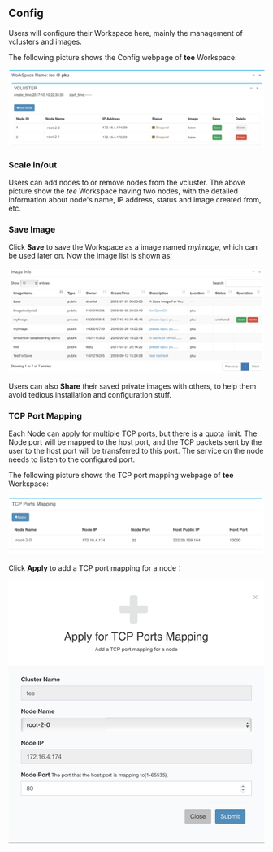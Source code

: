 ## Config ##


Users will configure their Workspace here, mainly the management of
vclusters and images.

The following picture shows the Config webpage of **tee** Workspace:

<img src="../images/config-workspace.png" width="600" alt="workspace
config">

### Scale in/out

Users can add nodes to or remove nodes from the vcluster. The above
picture show the *tee* Workspace having two nodes, with the detailed
information about node's name, IP address, status and image created
from, etc.

### Save Image

Click **Save** to save the Workspace as a image named *myimage*, which
can be used later on. Now the image list is shown as:

<img src="../images/config-image.png" width="700" alt="image config">

Users can also **Share** their saved private images with others, to help
them avoid tedious installation and configuration stuff.

### TCP Port Mapping

Each Node can apply for multiple TCP ports, but there is a quota limit. The Node port will be mapped to the host port, and the TCP packets sent by the user to the host port will be transferred to this port. The service on the node needs to listen to the configured port.

The following picture shows the TCP port mapping webpage of **tee** Workspace:

<img src="../images/config-tcp.png" width="700" alt="image config">

Click **Apply** to add a TCP port mapping for a node：

<img src="../images/config-tcpapply.png" width="700" alt="image config">
